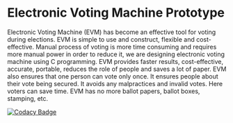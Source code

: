 # Electronic Voting Machine Prototype
Electronic Voting Machine (EVM) has become an effective tool for voting during elections. EVM is simple to use and construct, flexible and cost-effective. Manual process of voting is more time consuming and requires more manual power in order to reduce it, we are designing electronic voting machine using C programming. EVM provides faster results, cost-effective, accurate, portable, reduces the role of people and saves a lot of paper. EVM also ensures that one person can vote only once. It ensures people about their vote being secured. It avoids any malpractices and invalid votes. Here voters can save time. EVM has no more ballot papers, ballot boxes, stamping, etc.

[![Codacy Badge](https://api.codacy.com/project/badge/Grade/8fdb09aafb8e489286ea3cb2b9bdfdfd)](https://app.codacy.com/gh/stepin104348/Miniproject?utm_source=github.com&utm_medium=referral&utm_content=stepin104348/Miniproject&utm_campaign=Badge_Grade)

